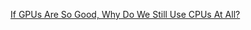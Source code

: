 [If GPUs Are So Good, Why Do We Still Use CPUs At All?](https://codingstuff.substack.com/p/if-gpus-are-so-good-why-do-we-still)

